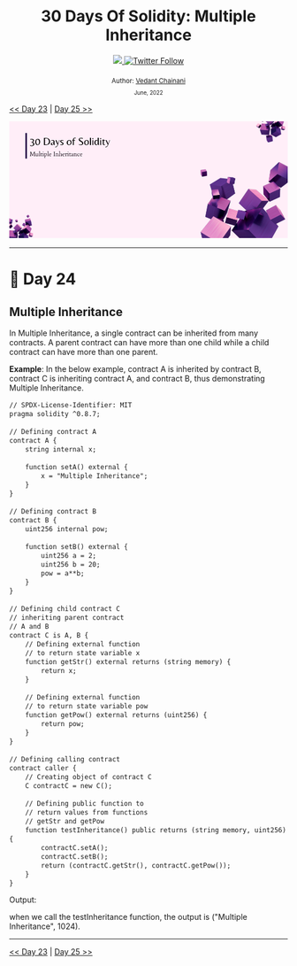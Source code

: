 <div align="center">
  <h1> 30 Days Of Solidity: Multiple Inheritance</h1>
  <a class="header-badge" target="_blank" href="https://dev.to/envoy_">
  <img src="https://img.shields.io/badge/dev.to-0A0A0A?style=for-the-badge&logo=devdotto&logoColor=white">
  </a>
  <a class="header-badge" target="_blank" href="https://twitter.com/Envoy_1084">
  <img alt="Twitter Follow" src="https://img.shields.io/twitter/follow/Envoy_1084?style=social">
  </a>

<sub>Author:
<a href="https://dev.to/envoy_" target="_blank">Vedant Chainani</a><br>
<small> June, 2022</small>
</sub>

</div>

[<< Day 23](../Day%2023%20-%20Hierarchical%20Inheritance/readme.md) | [Day 25 >>](../Day%2025%20-%20Fallback%20and%20Receive%20Function/readme.md)

![Cover](./cover.png)

---

# 📔 Day 24

## Multiple Inheritance

In Multiple Inheritance, a single contract can be inherited from many contracts. A parent contract can have more than one child while a child contract can have more than one parent.

**Example**: In the below example, contract A is inherited by contract B, contract C is inheriting contract A, and contract B, thus demonstrating Multiple Inheritance.

```solidity
// SPDX-License-Identifier: MIT
pragma solidity ^0.8.7;

// Defining contract A
contract A {
    string internal x;

    function setA() external {
        x = "Multiple Inheritance";
    }
}

// Defining contract B
contract B {
    uint256 internal pow;

    function setB() external {
        uint256 a = 2;
        uint256 b = 20;
        pow = a**b;
    }
}

// Defining child contract C
// inheriting parent contract
// A and B
contract C is A, B {
    // Defining external function
    // to return state variable x
    function getStr() external returns (string memory) {
        return x;
    }

    // Defining external function
    // to return state variable pow
    function getPow() external returns (uint256) {
        return pow;
    }
}

// Defining calling contract
contract caller {
    // Creating object of contract C
    C contractC = new C();

    // Defining public function to
    // return values from functions
    // getStr and getPow
    function testInheritance() public returns (string memory, uint256) {
        contractC.setA();
        contractC.setB();
        return (contractC.getStr(), contractC.getPow());
    }
}
```

Output:

when we call the testInheritance function, the output is ("Multiple Inheritance", 1024).

---

[<< Day 23](../Day%2023%20-%20Hierarchical%20Inheritance/readme.md) | [Day 25 >>](../Day%2025%20-%20Fallback%20and%20Receive%20Function/readme.md)
